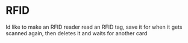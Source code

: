 # RFID
Id like to make an RFID reader read an RFID tag, save it for when it gets scanned again, then deletes it and waits for another card 
